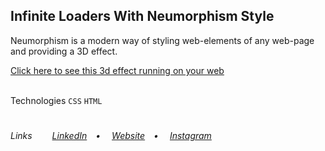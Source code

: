 ## Infinite Loaders With Neumorphism Style
<p>Neumorphism is a modern way of styling web-elements of any web-page and providing a 3D effect.</p>
<a href="https://vlb-loaders-neumorphism.netlify.app/" target="_blank">Click here to see this 3d effect running on your web</a></br></br>

Technologies 
<code>CSS</code> <code>HTML</code>
 
#
<h6>Links&ensp;&ensp;&ensp;&ensp;
<a href="https://linkedin.com/in/victorlbueno/" target="_blank">LinkedIn</a>&ensp;&ensp;•&ensp;&ensp;
<a href="https://victor.com.de/" target="_blank">Website</a>&ensp;&ensp;•&ensp;&ensp;
<a href="https://instagram.com/victorlbueno" target="_blank">Instagram</a></h6>
